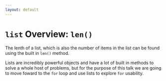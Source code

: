 ```yaml
---
layout: default
---
```

# `list` Overview: `len()`

The lenth of a list, which is also the number of items in the list can be found using the built in `len()` method.

Lists are incredibly powerful objects and have a lot of built in methods to solve a whole host of problems, but for the purpose of this talk we are going to move foward to the `for` loop and use lists to explore `for` usability.
